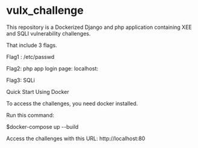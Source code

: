 # vulx_challenge

This repository is a Dockerized Django and php application containing XEE and SQLI vulnerability challenges.

That include 3 flags.

Flag1 : /etc/passwd

Flag2: php app login page: localhost:

Flag3: SQLi

Quick Start Using Docker


To access the challenges, you need docker installed.

Run this command:

$docker-compose up --build

Access the challenges with this URL: http://localhost:80
